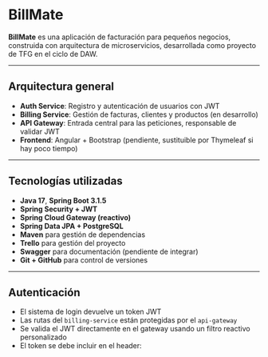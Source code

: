 #  BillMate

**BillMate** es una aplicación de facturación para pequeños negocios, construida con arquitectura de microservicios, desarrollada como proyecto de TFG en el ciclo de DAW.

---

##  Arquitectura general

- **Auth Service**: Registro y autenticación de usuarios con JWT
- **Billing Service**: Gestión de facturas, clientes y productos (en desarrollo)
- **API Gateway**: Entrada central para las peticiones, responsable de validar JWT
- **Frontend**: Angular + Bootstrap (pendiente, sustituible por Thymeleaf si hay poco tiempo)

---

##  Tecnologías utilizadas

- **Java 17**, **Spring Boot 3.1.5**
- **Spring Security + JWT**
- **Spring Cloud Gateway (reactivo)**
- **Spring Data JPA + PostgreSQL**
- **Maven** para gestión de dependencias
- **Trello** para gestión del proyecto
- **Swagger** para documentación (pendiente de integrar)
- **Git + GitHub** para control de versiones

---

##  Autenticación

- El sistema de login devuelve un token JWT
- Las rutas del `billing-service` están protegidas por el `api-gateway`
- Se valida el JWT directamente en el gateway usando un filtro reactivo personalizado
- El token se debe incluir en el header:
